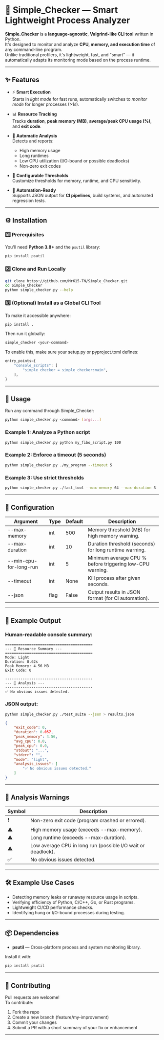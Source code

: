 # 🧠 Simple_Checker — Smart Lightweight Process Analyzer

**Simple_Checker** is a **language-agnostic**, **Valgrind-like CLI tool** written in Python.  
It's designed to monitor and analyze **CPU, memory, and execution time** of any command-line program.  
Unlike traditional profilers, it's lightweight, fast, and "smart" — it automatically adapts its monitoring mode based on the process runtime.

---

## ✨ Features

- ⚡ **Smart Execution**  
  Starts in *light mode* for fast runs, automatically switches to *monitor mode* for longer processes (>1s).

- 📊 **Resource Tracking**  
  Tracks **duration**, **peak memory (MB)**, **average/peak CPU usage (%)**, and **exit code**.

- 🤖 **Automatic Analysis**  
  Detects and reports:
  - High memory usage  
  - Long runtimes  
  - Low CPU utilization (I/O-bound or possible deadlocks)  
  - Non-zero exit codes  

- 🧩 **Configurable Thresholds**  
  Customize thresholds for memory, runtime, and CPU sensitivity.

- 🧱 **Automation-Ready**  
  Supports JSON output for **CI pipelines**, build systems, and automated regression tests.

---

## ⚙️ Installation

### 1️⃣ Prerequisites

You'll need **Python 3.8+** and the `psutil` library:
```bash
pip install psutil
```

### 2️⃣ Clone and Run Locally
```bash
git clone https://github.com/Mr615-TN/Simple_Checker.git
cd Simple_Checker
python simple_checker.py --help
```

### 3️⃣ (Optional) Install as a Global CLI Tool

To make it accessible anywhere:
```bash
pip install .
```

Then run it globally:
```bash
simple_checker <your-command>
```

To enable this, make sure your setup.py or pyproject.toml defines:
```python
entry_points={
    "console_scripts": [
        "simple_checker = simple_checker:main",
    ],
}
```

---

## 🚀 Usage

Run any command through Simple_Checker:
```bash
python simple_checker.py <command> [args...]
```

### Example 1: Analyze a Python script
```bash
python simple_checker.py python my_fibo_script.py 100
```

### Example 2: Enforce a timeout (5 seconds)
```bash
python simple_checker.py ./my_program --timeout 5
```

### Example 3: Use strict thresholds
```bash
python simple_checker.py ./fast_tool --max-memory 64 --max-duration 3
```

---

## 🔧 Configuration

| Argument | Type | Default | Description |
|----------|------|---------|-------------|
| --max-memory | int | 500 | Memory threshold (MB) for high memory warning. |
| --max-duration | int | 10 | Duration threshold (seconds) for long runtime warning. |
| --min-cpu-for-long-run | int | 5 | Minimum average CPU % before triggering low-CPU warning. |
| --timeout | int | None | Kill process after given seconds. |
| --json | flag | False | Output results in JSON format (for CI automation). |

---

## 🧪 Example Output

### Human-readable console summary:
```
========================================
--- 🚀 Resource Summary ---
========================================
Mode: Light
Duration: 0.62s
Peak Memory: 4.56 MB
Exit Code: 0

----------------------------------------
--- 🔬 Analysis ---
----------------------------------------
✅ No obvious issues detected.
```

### JSON output:
```bash
python simple_checker.py ./test_suite --json > results.json
```
```json
{
    "exit_code": 0,
    "duration": 0.057,
    "peak_memory": 4.56,
    "avg_cpu": 0.0,
    "peak_cpu": 0.0,
    "stdout": "...",
    "stderr": "",
    "mode": "light",
    "analysis_issues": [
        "✅ No obvious issues detected."
    ]
}
```

---

## 🧩 Analysis Warnings

| Symbol | Description |
|--------|-------------|
| ❗ | Non-zero exit code (program crashed or errored). |
| ⚠️ | High memory usage (exceeds --max-memory). |
| ⚠️ | Long runtime (exceeds --max-duration). |
| ⚠️ | Low average CPU in long run (possible I/O wait or deadlock). |
| ✅ | No obvious issues detected. |

---

## 🛠️ Example Use Cases

- Detecting memory leaks or runaway resource usage in scripts.
- Verifying efficiency of Python, C/C++, Go, or Rust programs.
- Lightweight CI/CD performance checks.
- Identifying hung or I/O-bound processes during testing.

---

## 📦 Dependencies

- **psutil** — Cross-platform process and system monitoring library.

Install it with:
```bash
pip install psutil
```

---

## 🤝 Contributing

Pull requests are welcome!  
To contribute:

1. Fork the repo
2. Create a new branch (feature/my-improvement)
3. Commit your changes
4. Submit a PR with a short summary of your fix or enhancement

---

